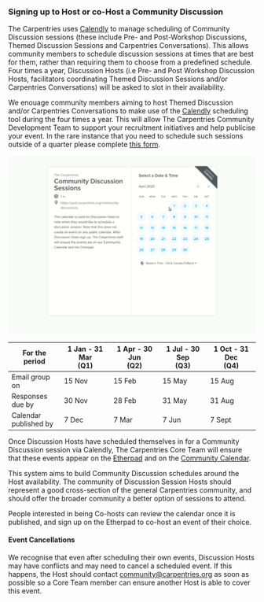 

### Signing up to Host or co-Host a Community Discussion

The Carpentries uses [Calendly](https://calendly.com/thecarpentries) to manage scheduling of Community Discussion sessions (these include Pre- and Post-Workshop Discussions, Themed Discussion Sessions and Carpentries Conversations).  This allows community members to schedule discussion sessions at times that are best for them, rather than requiring them to choose from a predefined schedule.  Four times a year, Discussion Hosts (i.e Pre- and Post Workshop Discussion Hosts, facilitators coordinating Themed Discussion Sessions and/or Carpentries Conversations) will be asked to slot in their availability. 

We enouage community members aiming to host Themed Discussion and/or Carpentries Conversations to make use of the [Calendly](https://calendly.com/thecarpentries) scheduling tool during the four times a year. This will allow The Carpentries Community Development Team to support your recruitment initiatives and help publicise your event. In the rare instance that you need to schedule such sessions outside of a quarter please complete [this form](https://docs.google.com/forms/d/e/1FAIpQLSen9_axxQ3_0FN5HjL7cyot9RzTdIGpOU16Wr1eatZblsfU7w/viewform).

![Calendly Demo](./images/calendly.gif)


For the period           |1 Jan - 31 Mar<br>(Q1) |1 Apr - 30 Jun<br>(Q2) |1 Jul - 30 Sep<br>(Q3) |1 Oct - 31 Dec<br>(Q4)|
-------------------------|--------------------|---------------------|---------------------|--------------------|
Email group on           |15 Nov              |15 Feb               |15 May               |15 Aug              |
Responses<br>due by      |30 Nov              |28 Feb               |31 May               |31 Aug               |
Calendar<br>published by |7 Dec               |7 Mar                |7 Jun                |7 Sept               |

Once Discussion Hosts have scheduled themselves in for a Community Discussion session via Calendly, The Carpentries Core Team will ensure that these events appear on the [Etherpad](https://pad.carpentries.org/community-discussions) and on the [Community Calendar](https://carpentries.org/community/#community-events).  

This system aims to build Community Discussion schedules around the Host availability.  The community of Discussion Session Hosts should represent a good cross-section of the general Carpentries community, and should offer the broader community a better option of sessions to attend.   

People interested in being Co-hosts can review the calendar once it is published, and sign up on the Etherpad to co-host an event of their choice.

#### Event Cancellations

We recognise that even after scheduling their own events, Discussion Hosts may have conflicts and may need to cancel a scheduled event. If this happens, the Host should contact community@carpentries.org as soon as possible so a Core Team member can ensure another Host is able to cover this event.